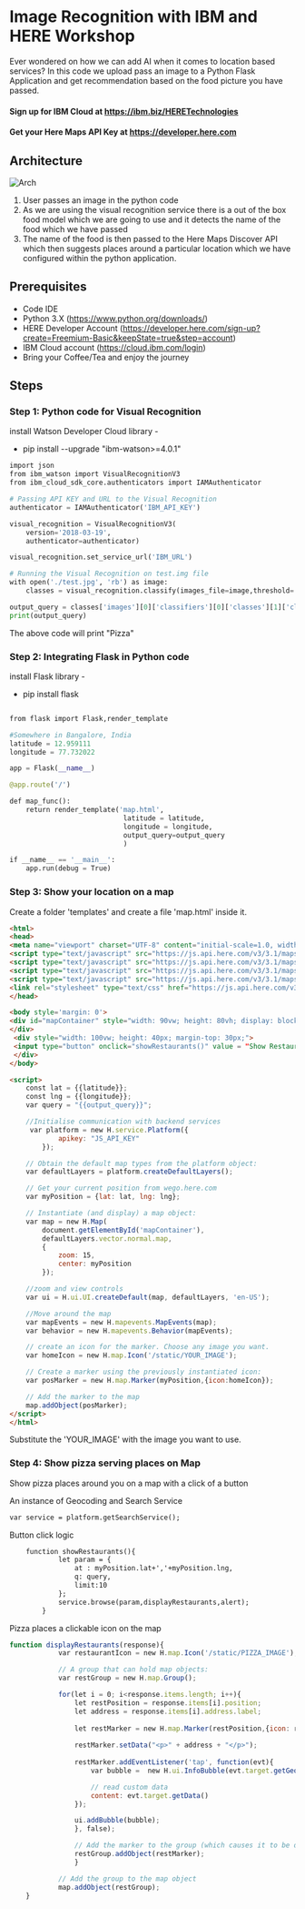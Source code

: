 # Image Recognition with IBM and HERE Workshop

Ever wondered on how we can add AI when it comes to location based services? In this code we upload pass an image to a Python Flask Application and get recommendation based on the food picture you have passed.

#### Sign up for IBM Cloud at https://ibm.biz/HERETechnologies
#### Get your Here Maps API Key at https://developer.here.com

## Architecture

![Arch](/images/AI_Location_Sol_Arch.png)

1. User passes an image in the python code
1. As we are using the visual recognition service there is a out of the box food model which we are going to use and it detects the name of the food which we have passed
1. The name of the food is then passed to the Here Maps Discover API which then suggests places around a particular location which we have configured within the python application.

## Prerequisites

- Code IDE
- Python 3.X (https://www.python.org/downloads/)
- HERE Developer Account (https://developer.here.com/sign-up?create=Freemium-Basic&keepState=true&step=account)
- IBM Cloud account (https://cloud.ibm.com/login)
- Bring your Coffee/Tea and enjoy the journey 

## Steps

### Step 1: Python code for Visual Recognition

install Watson Developer Cloud library -
- pip install --upgrade "ibm-watson>=4.0.1"

```python
import json 
from ibm_watson import VisualRecognitionV3 
from ibm_cloud_sdk_core.authenticators import IAMAuthenticator 

# Passing API KEY and URL to the Visual Recognition 
authenticator = IAMAuthenticator('IBM_API_KEY') 

visual_recognition = VisualRecognitionV3( 
    version='2018-03-19', 
    authenticator=authenticator) 

visual_recognition.set_service_url('IBM_URL')  

# Running the Visual Recognition on test.img file 
with open('./test.jpg', 'rb') as image:  
    classes = visual_recognition.classify(images_file=image,threshold='0.6',classifier_ids='food').get_result() 

output_query = classes['images'][0]['classifiers'][0]['classes'][1]['class'] 
print(output_query)  
```
The above code will print "Pizza"

### Step 2: Integrating Flask in Python code

install Flask library -
- pip install flask

```python

from flask import Flask,render_template  

#Somewhere in Bangalore, India 
latitude = 12.959111 
longitude = 77.732022 

app = Flask(__name__) 

@app.route('/') 

def map_func(): 
    return render_template('map.html', 
                            latitude = latitude, 
                            longitude = longitude, 
                            output_query=output_query 
                            ) 

if __name__ == '__main__': 
    app.run(debug = True)
```

### Step 3: Show your location on a map

Create a folder 'templates' and create a file 'map.html' inside it.

```html
<html>   
<head>   
<meta name="viewport" charset="UTF-8" content="initial-scale=1.0, width=device-width" />
<script type="text/javascript" src="https://js.api.here.com/v3/3.1/mapsjs-core.js"></script> 
<script type="text/javascript" src="https://js.api.here.com/v3/3.1/mapsjs-service.js"></script> 
<script type="text/javascript" src="https://js.api.here.com/v3/3.1/mapsjs-ui.js"></script> 
<script type="text/javascript" src="https://js.api.here.com/v3/3.1/mapsjs-mapevents.js"></script> 
<link rel="stylesheet" type="text/css" href="https://js.api.here.com/v3/3.1/mapsjs-ui.css"/> 
</head> 

<body style='margin: 0'> 
<div id="mapContainer" style="width: 90vw; height: 80vh; display: block; margin: 0 auto; border: solid 2px black; margin-top: 10px;" >
</div> 
 <div style="width: 100vw; height: 40px; margin-top: 30px;"> 
 <input type="button" onclick="showRestaurants()" value = "Show Restaurants" style="width: 200px; height: 30px; border: 2px solid black; display: block; margin: 0 auto; margin-top: 20px;"> 
 </div>
</body> 

<script>    
    const lat = {{latitude}}; 
    const lng = {{longitude}}; 
    var query = "{{output_query}}"; 

    //Initialise communication with backend services 
     var platform = new H.service.Platform({ 
            apikey: "JS_API_KEY"    
        }); 

    // Obtain the default map types from the platform object: 
    var defaultLayers = platform.createDefaultLayers(); 

    // Get your current position from wego.here.com 
    var myPosition = {lat: lat, lng: lng}; 

    // Instantiate (and display) a map object: 
    var map = new H.Map( 
        document.getElementById('mapContainer'), 
        defaultLayers.vector.normal.map, 
        { 
            zoom: 15, 
            center: myPosition 
        }); 

    //zoom and view controls 
    var ui = H.ui.UI.createDefault(map, defaultLayers, 'en-US'); 

    //Move around the map 
    var mapEvents = new H.mapevents.MapEvents(map); 
    var behavior = new H.mapevents.Behavior(mapEvents); 

    // create an icon for the marker. Choose any image you want. 
    var homeIcon = new H.map.Icon('/static/YOUR_IMAGE');  

    // Create a marker using the previously instantiated icon: 
    var posMarker = new H.map.Marker(myPosition,{icon:homeIcon}); 

    // Add the marker to the map  
    map.addObject(posMarker);    
</script>
</html>
```
Substitute the 'YOUR_IMAGE' with the image you want to use.

### Step 4: Show pizza serving places on Map

Show pizza places around you on a map with a click of a button

An instance of Geocoding and Search Service

```html
var service = platform.getSearchService();
```

Button click logic

```html
    function showRestaurants(){ 
            let param = { 
                at : myPosition.lat+','+myPosition.lng, 
                q: query, 
                limit:10 
            };  
            service.browse(param,displayRestaurants,alert); 
        } 
```

Pizza places a clickable icon on the map

```javascript
function displayRestaurants(response){ 
            var restaurantIcon = new H.map.Icon('/static/PIZZA_IMAGE'); 

            // A group that can hold map objects: 
            var restGroup = new H.map.Group(); 

            for(let i = 0; i<response.items.length; i++){ 
                let restPosition = response.items[i].position; 
                let address = response.items[i].address.label; 
                 
                let restMarker = new H.map.Marker(restPosition,{icon: restaurantIcon} ); 
                 
                restMarker.setData("<p>" + address + "</p>"); 
                 
                restMarker.addEventListener('tap', function(evt){ 
                    var bubble =  new H.ui.InfoBubble(evt.target.getGeometry(), { 

                    // read custom data 
                    content: evt.target.getData() 
                }); 

                ui.addBubble(bubble); 
                }, false); 

                // Add the marker to the group (which causes it to be displayed on the map) 
                restGroup.addObject(restMarker); 
                } 

            // Add the group to the map object 
            map.addObject(restGroup); 
    }
```